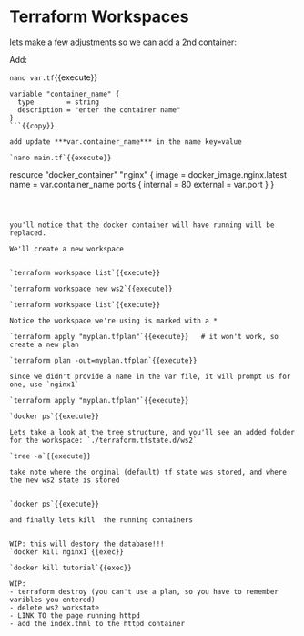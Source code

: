 # Terraform Workspaces

lets make a few adjustments so we can add a 2nd container:   

Add:

`nano var.tf`{{execute}}

```
variable "container_name" {
  type        = string
  description = "enter the container name"
}
```{{copy}}

add update ***var.container_name*** in the name key=value

`nano main.tf`{{execute}}

```
resource "docker_container" "nginx" {
  image = docker_image.nginx.latest
  name  = var.container_name
  ports {
    internal = 80
    external = var.port
  }
}
```{{copy}}



you'll notice that the docker container will have running will be replaced.

We'll create a new workspace


`terraform workspace list`{{execute}}

`terraform workspace new ws2`{{execute}}

`terraform workspace list`{{execute}}

Notice the workspace we're using is marked with a *

`terraform apply "myplan.tfplan"`{{execute}}   # it won't work, so create a new plan

`terraform plan -out=myplan.tfplan`{{execute}}

since we didn't provide a name in the var file, it will prompt us for one, use `nginx1`

`terraform apply "myplan.tfplan"`{{execute}}

`docker ps`{{execute}}  

Lets take a look at the tree structure, and you'll see an added folder for the workspace: `./terraform.tfstate.d/ws2`  

`tree -a`{{execute}}

take note where the orginal (default) tf state was stored, and where the new ws2 state is stored
 

`docker ps`{{execute}}

and finally lets kill  the running containers


WIP: this will destory the database!!!
`docker kill nginx1`{{exec}}

`docker kill tutorial`{{exec}}

WIP:
- terraform destroy (you can't use a plan, so you have to remember varibles you entered)
- delete ws2 workstate
- LINK TO the page running httpd
- add the index.thml to the httpd container

